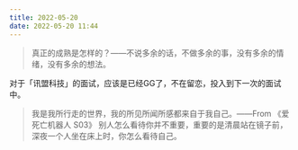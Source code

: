 ```yaml
---
title: 2022-05-20
date: 2022-05-20 11:44
---
```


>  真正的成熟是怎样的？——不说多余的话，不做多余的事，没有多余的情绪，没有多余的想法。 ​​​

对于「讯盟科技」的面试，应该是已经GG了，不在留恋，投入到下一次的面试中。

>  我是我所行走的世界，我的所见所闻所感都来自于我自己。——From 《爱死亡机器人 S03》
>  别人怎么看待你并不重要，重要的是清晨站在镜子前，深夜一个人坐在床上时，你怎么看待自己。